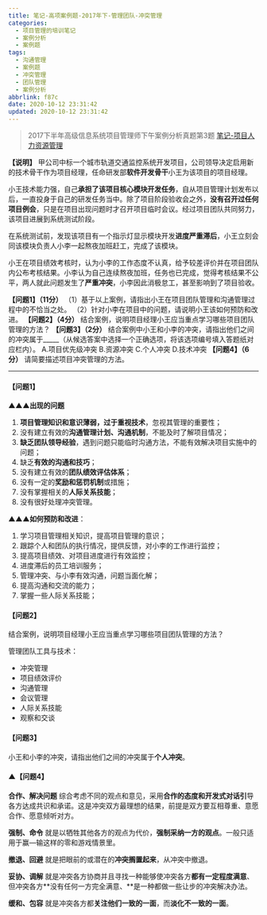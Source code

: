 ```yaml
---
title: 笔记-高项案例题-2017年下-管理团队-冲突管理
categories:
  - 项目管理的培训笔记
  - 案例分析
  - 案例题
tags:
  - 沟通管理
  - 案例题
  - 冲突管理
  - 团队管理
  - 案例分析
abbrlink: f87c
date: 2020-10-12 23:31:42
updated: 2020-10-12 23:31:42
---
```


>2017下半年高级信息系统项目管理师下午案例分析真题第3题
>[笔记-项目人力资源管理](/post/e363.html)

**【说明】**
甲公司中标一个城市轨道交通监控系统开发项目，公司领导决定启用新的技术骨干作为项目经理，任命研发部**软件开发骨干**小王为该项目的项目经理。

小王技术能力强，自己**承担了该项目核心模块开发任务**，自从项目管理计划发布以后，一直投身于自己的研发任务当中。除了项目阶段验收会之外，**没有召开过任何项目例会**，只是在项目出现问题时才召开项目临时会议。经过项目团队共同努力，该项目进展到系统测试阶段。

在系统测试前，发现该项目有一个指示灯显示模块开发**进度严重滞后**，小王立刻会同该模块负责人小李一起熬夜加班赶工，完成了该模块。

小王在项目绩效考核时，认为小李的工作态度不认真，给予较差评价并在项目团队内公布考核结果。小李认为自己连续熬夜加班，任务也已完成，觉得考核结果不公平，两人就此问题发生了**严重冲突**，小李因此消极怠工，甚至影响到了项目验收。

**【问题1】（11分）**
（1）基于以上案例，请指出小王在项目团队管理和沟通管理过程中的不恰当之处。
（2）针对小李在项目中的问题，请说明小王该如何预防和改进。
**【问题2】（4分）**
结合案例，说明项目经理小王应当重点学习哪些项目团队管理的方法？
**【问题3】（2分）**
结合案例中小王和小李的冲突，请指出他们之间的冲突属于_____（从候选答案中选择一个正确选项，将该选项编号填入答题纸对应栏内）。
A.项目优先级冲突     B.资源冲突      C.个人冲突      D.技术冲突
**【问题4】（6分）**
请简要描述项目冲突管理的方法。

<!-- more -->

---

#### 【问题1】

▲▲▲**出现的问题**

1. **项目管理知识和意识薄弱，过于重视技术**，忽视其管理的重要性；
2. 没有建立有效的**沟通管理计划、沟通机制**，不能及时了解项目情况；
3. **缺乏团队领导经验**，遇到问题只能临时沟通方法，不能有效解决项目实施中的问题；
4. 缺乏**有效的沟通和技巧**；
5. 没有建立有效的**团队绩效评估体系**；
6. 没有一定的**奖励和惩罚机制**或措施；
7. 没有掌握相关的**人际关系技能**；
8. 没有很好处理冲突管理。

▲▲▲**如何预防和改进**：

1. 学习项目管理相关知识，提高项目管理的意识；
2. 跟踪个人和团队的执行情况，提供反馈，对小李的工作进行监控；
3. 提高项目绩效、对项目进度进行有效监控；
4. 进度滞后的员工培训服务；
5. 管理冲突、与小李有效沟通，问题当面化解；
6. 提高沟通和交流的能力；
7. 掌握一些人际关系技能；

#### 【问题2】

结合案例，说明项目经理小王应当重点学习哪些项目团队管理的方法？

管理团队工具与技术：

- 冲突管理
- 项目绩效评价
- 沟通管理
- 会议管理
- 人际关系技能
- 观察和交谈

#### 【问题3】

小王和小李的冲突，请指出他们之间的冲突属于**个人冲突**。

#### ▲【问题4】

**合作、解决问题**
综合考虑不同的观点和意见，采用**合作的态度和开发式对话引**导各方达成共识和承诺。这是冲突双方最理想的结果，前提是双方要互相尊重、意愿合作、愿意倾听对方。

**强制、命令**
就是以牺牲其他各方的观点为代价，**强制采纳一方的观点**。一般只适用于赢—输这样的零和游戏情景里。

**撤退、回避**
就是把眼前的或潜在的**冲突搁置起来**，从冲突中撤退。

**妥协、调解**
就是冲突各方协商并且寻找一种能够使冲突各方**都有一定程度满意**、但冲突各方**没有任何一方完全满意、**是一种都做一些让步的冲突解决办法。

**缓和、包容**
就是冲突各方都**关注他们一致的一面**，而**淡化不一致的一面**。
